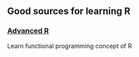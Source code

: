 ## Good sources for learning R

### [Advanced R](http://adv-r.had.co.nz/Functional-programming.html)
Learn functional programming concept of R
